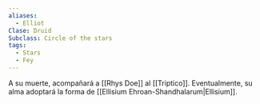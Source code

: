 ```yaml
---
aliases:
  - Elliot
Clase: Druid
Subclass: Circle of the stars
tags:
  - Stars
  - Fey
---
```

A su muerte, acompañará a [[Rhys Doe]] al [[Triptico]]. Eventualmente, su alma adoptará la forma de [[Ellisium Ehroan-Shandhalarum|Ellisium]].